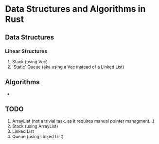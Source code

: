 # Data Structures and Algorithms in Rust
## Data Structures
### Linear Structures
1. Stack (using Vec)
2. 'Static' Queue (aka using a Vec instead of a Linked List)
## Algorithms
-
## TODO
1. ArrayList (not a trivial task, as it requires manual pointer managment...)
2. Stack (using ArrayList)
2. Linked List
3. Queue (using Linked List)
